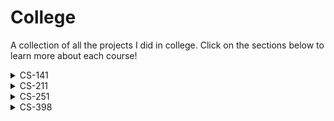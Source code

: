 # College

A collection of all the projects I did in college. Click on the sections below to learn more about each course!

<details>
<summary>CS-141</summary>

## Programming Design II:
- DivvyData: Quantify and summarize Divvy Bike data and analyze patterns and similarities between a weekday (September 1st) and a weekend (September 4th).
- Gladiolus: Prompt for the number of sections and display an ASCII gladiolus flower, with the sections centered above each other.
- Great13: Create a peg puzzle game where you jump pegs to try and leave only a single peg remaining.
- Typing: Create a typing tutor program that prompts for words to type, keeping track whether you spell them correctly, within a time limit.
- Unscrambler: Create a board that is filled with words which are then scrambled and presented to the user, who rotates the rows and columns to try and get the original words displayed in the right order on the board.
- UnscramblerUndo: Add the option to undo a move to the Unscrambler game using linked lists.
</details>

<details>
<summary>CS-211</summary>

## Programming Practicum:
- Project 1: Create a 'search' game where the player moves in the 4 cardinal directions with constant feedback until they reach the destination.
- Project 2: Create functions for a program that demonstrates the concept of heap allocation of arrays in C.
- Project 3: Create a balloon-pop game where you strategically pop balloons to create clusters of the same color to achieve higher scores. Analogous to Candy Crush.
- Project 4: Create functions for a program that demonstrates the concept of linked lists in C.
- Project 5: Create a service queue program that takes in new customer requests and assigns buzzers to them. Analogous to the reservation/seating system in a fine-dining restaurant.
</details>

<details>
<summary>CS-251</summary>

## Data Structures:
- DNA Profiling: An app that is able to build DNA strands using the provided ourvector implementation and then determine who the DNA matches to in a database. 
- Personality Tests: A program that is able to generate a personality quiz based on the five-factor model and match the player to a fictional character based on their answers.
- Bar Chart: This application uses BarChartAnimate.h (which uses BarChart.h, which uses Bar.h) to produce an animated bar chart in the terminal.
- Labyrinth Escape: A fun little game that teaches the use of gdb where you use gdb to naviagate a maze and find items.
- MyMap: A re-implementation of a map in C++ using a self-balancing threaded binary search tree.
- File Compression: An implementation of Huffman file compression.
- OpenStreetMaps: A program that uses openstreetmaps data to calculate the distance between two people and the route to be taken by them to meet at a common point.
</details>

<details>
<summary>CS-398</summary>

## Provably Correct Programming:
Proved the MU Puzzle from GEB using the Coq proof assistant.
</details>
